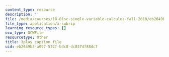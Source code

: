 ```yaml
---
content_type: resource
description: ''
file: /media/courses/18-01sc-single-variable-calculus-fall-2010/eb2649b3a097532fbdc8dc8374f88dc7_7K1sB05pE0A.vtt
file_type: application/x-subrip
learning_resource_types: []
ocw_type: OCWFile
resourcetype: Other
title: 3play caption file
uid: eb2649b3-a097-532f-bdc8-dc8374f88dc7
---
```

